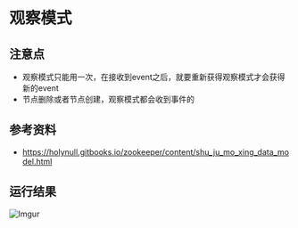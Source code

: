 # 观察模式

## 注意点
 - 观察模式只能用一次，在接收到event之后，就要重新获得观察模式才会获得新的event
 - 节点删除或者节点创建，观察模式都会收到事件的

## 参考资料
 - https://holynull.gitbooks.io/zookeeper/content/shu_ju_mo_xing_data_model.html

## 运行结果
![Imgur](https://i.imgur.com/hQtNXj9.png)